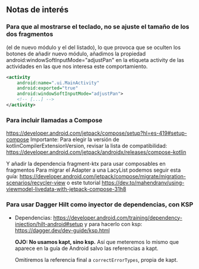 ## Notas de interés

### Para que al mostrarse el teclado, no se ajuste el tamaño de los dos fragmentos 
(el de nuevo módulo y el del listado), lo que provoca que se oculten los botones de añadir nuevo módulo,
añadimos la propiedad android:windowSoftInputMode="adjustPan" en la etiqueta activity de las actividades
en las que nos interesa este comportamiento.
```xml
<activity
    android:name=".ui.MainActivity"
    android:exported="true"
    android:windowSoftInputMode="adjustPan">
    <!-- [...] -->
</activity>
```

### Para incluir llamadas a Compose
https://developer.android.com/jetpack/compose/setup?hl=es-419#setup-compose
Importante: Para elegir la versión de kotlinCompilerExtensionVersion, revisar
la lista de compatibilidad: https://developer.android.com/jetpack/androidx/releases/compose-kotlin

Y añadir la dependencia fragment-ktx para usar composables en fragmentos
Para migrar el Adapter a una LacyList podemos seguir esta guía:
https://developer.android.com/jetpack/compose/migrate/migration-scenarios/recycler-view
o este tutorial https://dev.to/mahendranv/using-viewmodel-livedata-with-jetpack-compose-31h8

### Para usar Dagger Hilt como inyector de dependencias, con KSP
 - Dependencias: https://developer.android.com/training/dependency-injection/hilt-android#setup
y para hacerlo con ksp: https://dagger.dev/dev-guide/ksp.html

    **OJO: No usamos kapt, sino ksp.** Así que meteremos lo mismo que aparece en la guía de Android salvo las referencias a kapt.
    
    Omitiremos la referencia final a ```correctErrorTypes```, propia de kapt. 

